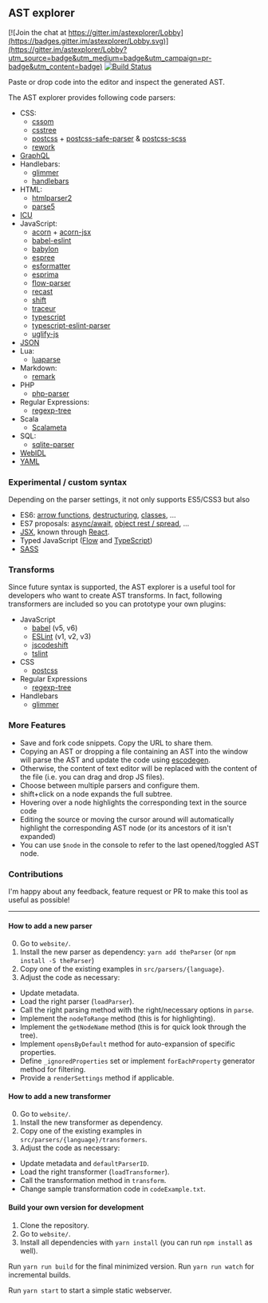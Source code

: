 ## AST explorer

[![Join the chat at https://gitter.im/astexplorer/Lobby](https://badges.gitter.im/astexplorer/Lobby.svg)](https://gitter.im/astexplorer/Lobby?utm_source=badge&utm_medium=badge&utm_campaign=pr-badge&utm_content=badge)
[![Build Status](https://travis-ci.org/fkling/astexplorer.svg?branch=master)](https://travis-ci.org/fkling/astexplorer)

Paste or drop code into the editor and inspect the generated AST.

The AST explorer provides following code parsers:

- CSS:
  - [cssom][]
  - [csstree][]
  - [postcss][] + [postcss-safe-parser][] & [postcss-scss][]
  - [rework][]
- [GraphQL][]
- Handlebars:
  - [glimmer][]
  - [handlebars][]
- HTML:
  - [htmlparser2][]
  - [parse5][]
- [ICU][]
- JavaScript:
  - [acorn][] + [acorn-jsx][]
  - [babel-eslint][]
  - [babylon][]
  - [espree][]
  - [esformatter][]
  - [esprima][]
  - [flow-parser][]
  - [recast][]
  - [shift][]
  - [traceur][]
  - [typescript][]
  - [typescript-eslint-parser][]
  - [uglify-js][]
- [JSON][]
- Lua:
  - [luaparse][]
- Markdown:
  - [remark][]
- PHP
  - [php-parser][]
- Regular Expressions:
  - [regexp-tree][]
- Scala
  - [Scalameta][]
- SQL:
  - [sqlite-parser][]
- [WebIDL][]
- [YAML][]

### Experimental / custom syntax

Depending on the parser settings, it not only supports ES5/CSS3 but also

- ES6: [arrow functions](https://github.com/lukehoban/es6features#arrows), [destructuring](https://github.com/lukehoban/es6features#destructuring),
  [classes](https://github.com/lukehoban/es6features#classes), ...
- ES7 proposals: [async/await](https://github.com/lukehoban/ecmascript-asyncawait), [object rest / spread](https://github.com/sebmarkbage/ecmascript-rest-spread),  ...
- [JSX](https://facebook.github.io/jsx/), known through [React](https://facebook.github.io/react/).
- Typed JavaScript ([Flow](http://flowtype.org/) and [TypeScript](http://typescriptlang.org/))
- [SASS](http://sass-lang.com/)

### Transforms

Since future syntax is supported, the AST explorer is a useful tool for
developers who want to create AST transforms. In fact, following transformers
are included so you can prototype your own plugins:

- JavaScript
  - [babel][] (v5, v6)
  - [ESLint][] (v1, v2, v3)
  - [jscodeshift][]
  - [tslint][]
- CSS
  - [postcss][]
- Regular Expressions
  - [regexp-tree][]
- Handlebars
  - [glimmer][]

### More Features

- Save and fork code snippets. Copy the URL to share them.
- Copying an AST or dropping a file containing an AST into the window will
parse the AST and update the code using [escodegen][].
- Otherwise, the content of text editor will be replaced with the content of the
file (i.e. you can drag and drop JS files).
- Choose between multiple parsers and configure them.
- shift+click on a node expands the full subtree.
- Hovering over a node highlights the corresponding text in the source code
- Editing the source or moving the cursor around will automatically highlight
  the corresponding AST node (or its ancestors of it isn't expanded)
- You can use `$node` in the console to refer to the last opened/toggled AST
node.

[acorn-jsx]: https://github.com/RReverser/acorn-jsx
[acorn]: https://github.com/ternjs/acorn
[babel-eslint]: https://github.com/babel/babel-eslint
[babel]: https://babeljs.io/docs/advanced/plugins/
[babylon]: https://babeljs.io/
[cssom]: https://github.com/NV/CSSOM
[csstree]: https://github.com/csstree/csstree
[escodegen]: https://github.com/estools/escodegen
[eslint]: http://eslint.org/
[espree]: https://github.com/eslint/espree
[esprima]: https://github.com/jQuery/esprima
[flow-parser]: https://github.com/facebook/flow/tree/master/src/parser
[graphql]: https://facebook.github.io/graphql/
[htmlparser2]: https://github.com/fb55/htmlparser2
[jscodeshift]: https://github.com/facebook/jscodeshift
[luaparse]: https://oxyc.github.io/luaparse/
[parse5]: https://github.com/inikulin/parse5
[postcss-safe-parser]: https://github.com/postcss/postcss-safe-parser
[postcss-scss]: https://github.com/postcss/postcss-scss
[postcss]: https://github.com/postcss/postcss
[recast]: https://github.com/benjamn/recast
[rework]: https://github.com/reworkcss/rework
[shift]: https://github.com/shapesecurity/shift-parser-js
[traceur]: https://github.com/google/traceur-compiler
[typescript]: https://github.com/Microsoft/TypeScript/
[typescript-eslint-parser]: https://github.com/eslint/typescript-eslint-parser/
[tslint]: https://palantir.github.io/tslint/
[uglify-js]: https://github.com/mishoo/UglifyJS2
[webidl]: https://github.com/darobin/webidl2.js
[remark]: https://github.com/remarkjs/remark
[regexp-tree]: https://github.com/DmitrySoshnikov/regexp-tree
[php-parser]: https://github.com/glayzzle/php-parser
[glimmer]: https://github.com/glimmerjs/glimmer-vm
[handlebars]: http://handlebarsjs.com/
[icu]: https://github.com/yahoo/intl-messageformat-parser
[json]: https://github.com/vtrushin/json-to-ast
[sqlite-parser]: https://github.com/codeschool/sqlite-parser
[yaml]: https://github.com/mulesoft-labs/yaml-ast-parser
[esformatter]: https://github.com/millermedeiros/esformatter-parser#readme
[Scalameta]: http://scalameta.org/

### Contributions

I'm happy about any feedback, feature request or PR to make this tool as useful
as possible!

---

#### How to add a new parser

0. Go to `website/`.
1. Install the new parser as dependency: `yarn add theParser` (or `npm install -S theParser`)
2. Copy one of the existing examples in `src/parsers/{language}`.
3. Adjust the code as necessary:
  - Update metadata.
  - Load the right parser (`loadParser`).
  - Call the right parsing method with the right/necessary options in `parse`.
  - Implement the `nodeToRange` method (this is for highlighting).
  - Implement the `getNodeName` method (this is for quick look through the tree).
  - Implement `opensByDefault` method for auto-expansion of specific properties.
  - Define `_ignoredProperties` set or implement `forEachProperty` generator method for filtering.
  - Provide a `renderSettings` method if applicable.

#### How to add a new transformer

0. Go to `website/`.
1. Install the new transformer as dependency.
2. Copy one of the existing examples in `src/parsers/{language}/transformers`.
3. Adjust the code as necessary:
  - Update metadata and `defaultParserID`.
  - Load the right transformer (`loadTransformer`).
  - Call the transformation method in `transform`.
  - Change sample transformation code in `codeExample.txt`.

#### Build your own version for development

1. Clone the repository.
3. Go to `website/`.
4. Install all dependencies with `yarn install` (you can run `npm install` as
   well).

Run `yarn run build` for the final minimized version.
Run `yarn run watch` for incremental builds.

Run `yarn start` to start a simple static webserver.

